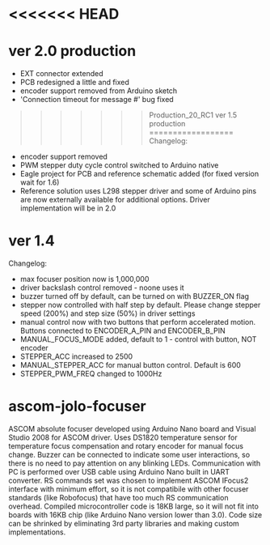 <<<<<<< HEAD
=======
ver 2.0 production
==================
 - EXT connector extended 
 - PCB redesigned a little and fixed
 - encoder support removed from Arduino sketch
 - 'Connection timeout for message #' bug fixed

>>>>>>> Production_20_RC1
ver 1.5 production
==================
Changelog:
 - encoder support removed
 - PWM stepper duty cycle control switched to Arduino native
 - Eagle project for PCB and reference schematic added (for fixed version wait for 1.6)
 - Reference solution uses L298 stepper driver and some of Arduino pins are now externally available for additional options. Driver implementation will be in 2.0

ver 1.4
==================
Changelog:
 - max focuser position now is 1,000,000
 - driver backslash control removed - noone uses it
 - buzzer turned off by default, can be turned on with BUZZER_ON flag
 - stepper now controlled with half step by default. Please change stepper speed (200%) and step size (50%) in driver settings
 - manual control now with two buttons that perform accelerated motion. Buttons connected to ENCODER_A_PIN and ENCODER_B_PIN
 - MANUAL_FOCUS_MODE added, default to 1 - control with button, NOT encoder
 - STEPPER_ACC increased to 2500
 - MANUAL_STEPPER_ACC for manual button control. Default is 600
 - STEPPER_PWM_FREQ changed to 1000Hz

ascom-jolo-focuser
==================
ASCOM absolute focuser developed using Arduino Nano board and Visual Studio 2008 for ASCOM driver. Uses DS1820 temperature sensor for temperature focus compensation and rotary encoder for manual focus change. Buzzer can be connected to indicate some user interactions, so there is no need to pay attention on any blinking LEDs. Communication with PC is performed over USB cable using Arduino Nano built in UART converter. RS commands set was chosen to implement ASCOM IFocus2 interface with minimum effort, so it is not compatibile with other focuser standards (like Robofocus) that have too much RS communication overhead.
Compiled microcontroller code is 18KB large, so it will not fit into boards with 16KB chip (like Arduino Nano version lower than 3.0). Code size can be shrinked by eliminating 3rd party libraries and making custom implementations.
